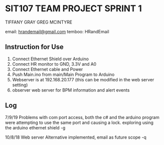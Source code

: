 <h1>SIT107 TEAM PROJECT SPRINT 1</h1>

TIFFANY GRAY
GREG MCINTYRE

email: hrandemail@gmail.com
temboo: HRandEmail

<h2>Instruction for Use</h2>

1. Connect Ethernet Shield over Arduino
2. Connect HR monitor to GND, 3.3V and A0
3. Connect Ethernet cable and Power
4. Push Main.ino from main/Main Program to Arduino
5. Webserver is at 192.168.20.177 (this can be modified in the web server setting)
6. observer web server for BPM information and alert events


<h2>Log</h2>

7/9/19 
Problems with com port access, both the c# and the arduino program were attempting to use the same port and causing a lock. exploring using the arduino ethernet shield -g

10/8/18
Web server Alternative implemented, email as future scope -q
